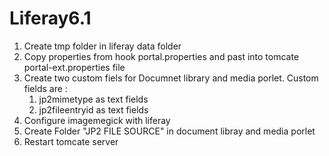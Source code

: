 # Liferay6.1

1) Create tmp folder in liferay data folder
2) Copy properties from hook portal.properties and past into tomcate portal-ext.properties file
3) Create two custom fiels for Documnet library and media porlet.
   Custom fields are :
   1) jp2mimetype as text fields
   2) jp2fileentryid as text fields
4) Configure imagemegick with liferay   
5) Create Folder "JP2 FILE SOURCE" in document libray and media porlet
5) Restart tomcate server  
   
